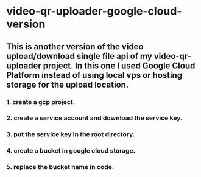 # video-qr-uploader-google-cloud-version

## This is another version of the video upload/download single file api of my video-qr-uploader project. In this one I used Google Cloud Platform instead of using local vps or hosting storage for the upload location. 


### 1. create a gcp project.
### 2. create a service account and download the service key.
### 3. put the service key in the root directory.
### 4. create a bucket in google cloud storage.
### 5. replace the bucket name in code. 

